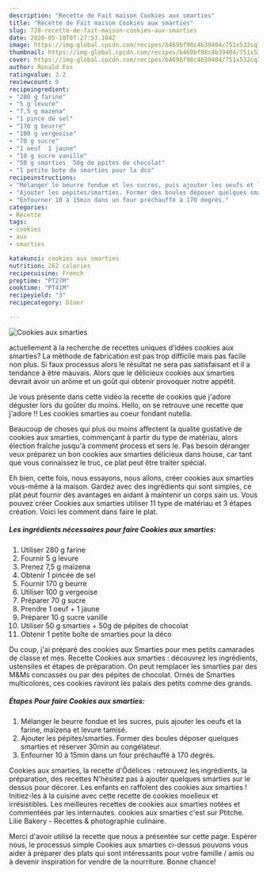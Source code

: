 ```yaml
---
description: "Recette de Fait maison Cookies aux smarties"
title: "Recette de Fait maison Cookies aux smarties"
slug: 728-recette-de-fait-maison-cookies-aux-smarties
date: 2020-05-10T07:27:53.104Z
image: https://img-global.cpcdn.com/recipes/b469bf98c4b39404/751x532cq70/cookies-aux-smarties-photo-principale-de-la-recette.jpg
thumbnail: https://img-global.cpcdn.com/recipes/b469bf98c4b39404/751x532cq70/cookies-aux-smarties-photo-principale-de-la-recette.jpg
cover: https://img-global.cpcdn.com/recipes/b469bf98c4b39404/751x532cq70/cookies-aux-smarties-photo-principale-de-la-recette.jpg
author: Ronald Fox
ratingvalue: 3.2
reviewcount: 9
recipeingredient:
- "280 g farine"
- "5 g levure"
- "7,5 g mazena"
- "1 pince de sel"
- "170 g beurre"
- "100 g vergeoise"
- "70 g sucre"
- "1 oeuf  1 jaune"
- "10 g sucre vanille"
- "50 g smarties  50g de ppites de chocolat"
- "1 petite bote de smarties pour la dco"
recipeinstructions:
- "Mélanger le beurre fondue et les sucres, puis ajouter les oeufs et la farine, maïzena et levure tamisé."
- "Ajouter les pépites/smarties. Former des boules déposer quelques smarties et réserver 30min au congélateur."
- "Enfourner 10 à 15min dans un four préchauffé à 170 degrés."
categories:
- Recette
tags:
- cookies
- aux
- smarties

katakunci: cookies aux smarties 
nutrition: 262 calories
recipecuisine: French
preptime: "PT27M"
cooktime: "PT41M"
recipeyield: "3"
recipecategory: Dîner

---
```



![Cookies aux smarties](https://img-global.cpcdn.com/recipes/b469bf98c4b39404/751x532cq70/cookies-aux-smarties-photo-principale-de-la-recette.jpg)

actuellement à la recherche de recettes uniques d'idées cookies aux smarties? La méthode de fabrication est pas trop difficile mais pas facile non plus. Si faux processus alors le résultat ne sera pas satisfaisant et il a tendance à être mauvais. Alors que le délicieux cookies aux smarties devrait avoir un arôme et un goût qui obtenir provoquer notre appétit.

Je vous présente dans cette vidéo la recette de cookies que j&#39;adore déguster lors du goûter du moins. Hello, on se retrouve une recette que j&#39;adore !! Les cookies smarties au coeur fondant nutella.

Beaucoup de choses qui plus ou moins affectent la qualité gustative de cookies aux smarties, commençant à partir du type de matériau, alors élection fraîche jusqu'à comment process et sers le. Pas besoin déranger veux préparez un bon cookies aux smarties délicieux dans house, car tant que vous connaissez le truc, ce plat peut être traiter spécial.


Eh bien, cette fois, nous essayons, nous allons, créer cookies aux smarties vous-même à la maison. Gardez avec des ingrédients qui sont simples, ce plat peut fournir des avantages en aidant à maintenir un corps sain us. Vous pouvez créer Cookies aux smarties utiliser 11 type de matériau et 3 étapes création. Voici les comment dans faire le plat.

<!--inarticleads1-->

##### Les ingrédients nécessaires pour faire Cookies aux smarties:

1. Utiliser 280 g farine
1. Fournir 5 g levure
1. Prenez 7,5 g maïzena
1. Obtenir 1 pincée de sel
1. Fournir 170 g beurre
1. Utiliser 100 g vergeoise
1. Préparer 70 g sucre
1. Prendre 1 oeuf + 1 jaune
1. Préparer 10 g sucre vanille
1. Utiliser 50 g smarties + 50g de pépites de chocolat
1. Obtenir 1 petite boîte de smarties pour la déco


Du coup, j&#39;ai préparé des cookies aux Smarties pour mes petits camarades de classe et mes. Recette Cookies aux smarties : découvrez les ingrédients, ustensiles et étapes de préparation. On peut remplacer les smarties par des M&amp;Ms concassés ou par des pépites de chocolat. Ornés de Smarties multicolores, ces cookies raviront les palais des petits comme des grands. 

<!--inarticleads2-->

##### Étapes Pour faire Cookies aux smarties:

1. Mélanger le beurre fondue et les sucres, puis ajouter les oeufs et la farine, maïzena et levure tamisé.
1. Ajouter les pépites/smarties. Former des boules déposer quelques smarties et réserver 30min au congélateur.
1. Enfourner 10 à 15min dans un four préchauffé à 170 degrés.


Cookies aux smarties, la recette d&#39;Ôdélices : retrouvez les ingrédients, la préparation, des recettes N&#39;hésitez pas à ajouter quelques smarties sur le dessus pour décorer. Les enfants en raffolent des cookies aux smarties ! Initiez-les à la cuisine avec cette recette de cookies moelleux et irrésistibles. Les meilleures recettes de cookies aux smarties notées et commentées par les internautes. cookies aux smarties c&#39;est sur Ptitche. Lilie Bakery - Recettes &amp; photographie culinaire. 


Merci d'avoir utilisé la recette que nous a présentée sur cette page. Espérer nous, le processus simple Cookies aux smarties ci-dessus pouvons vous aider à préparer des plats qui sont intéressants pour votre famille / amis ou à devenir inspiration for vendre de la nourriture. Bonne chance!
